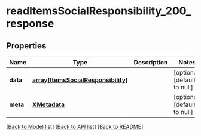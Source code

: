 # readItemsSocialResponsibility_200_response

## Properties
Name | Type | Description | Notes
------------ | ------------- | ------------- | -------------
**data** | [**array[ItemsSocialResponsibility]**](ItemsSocialResponsibility.md) |  | [optional] [default to null]
**meta** | [**XMetadata**](XMetadata.md) |  | [optional] [default to null]

[[Back to Model list]](../README.md#documentation-for-models) [[Back to API list]](../README.md#documentation-for-api-endpoints) [[Back to README]](../README.md)


